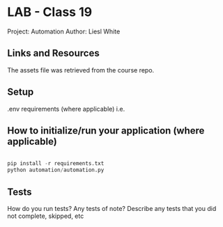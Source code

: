 # LAB - Class 19

Project: Automation
Author: Liesl White

## Links and Resources
The assets file was retrieved from the course repo. 

## Setup
.env requirements (where applicable)
i.e.

## How to initialize/run your application (where applicable)

```python 

pip install -r requirements.txt
python automation/automation.py

```

## Tests
How do you run tests?
Any tests of note?
Describe any tests that you did not complete, skipped, etc